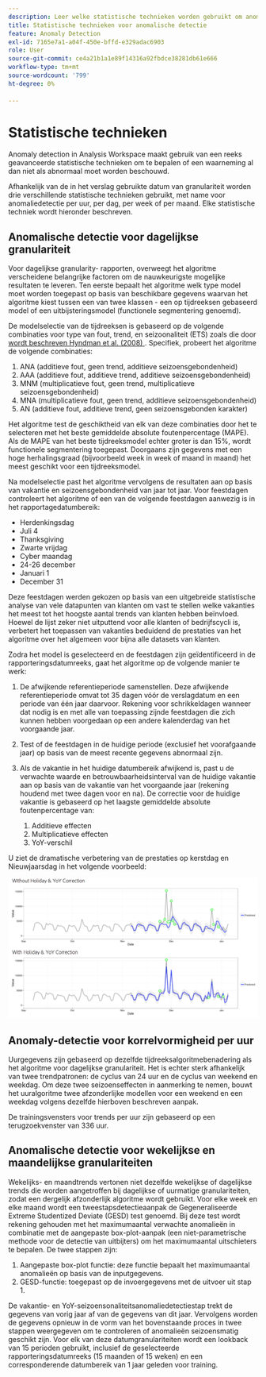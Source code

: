```yaml
---
description: Leer welke statistische technieken worden gebruikt om anomalieën vast te stellen.
title: Statistische technieken voor anomalische detectie
feature: Anomaly Detection
exl-id: 7165e7a1-a04f-450e-bffd-e329adac6903
role: User
source-git-commit: ce4a21b1a1e89f14316a92fbdce38281db61e666
workflow-type: tm+mt
source-wordcount: '799'
ht-degree: 0%

---
```


# Statistische technieken

Anomaly detection in Analysis Workspace maakt gebruik van een reeks geavanceerde statistische technieken om te bepalen of een waarneming al dan niet als abnormaal moet worden beschouwd.

Afhankelijk van de in het verslag gebruikte datum van granulariteit worden drie verschillende statistische technieken gebruikt, met name voor anomaliedetectie per uur, per dag, per week of per maand. Elke statistische techniek wordt hieronder beschreven.

## Anomalische detectie voor dagelijkse granulariteit

Voor dagelijkse granularity- rapporten, overweegt het algoritme verscheidene belangrijke factoren om de nauwkeurigste mogelijke resultaten te leveren. Ten eerste bepaalt het algoritme welk type model moet worden toegepast op basis van beschikbare gegevens waarvan het algoritme kiest tussen een van twee klassen - een op tijdreeksen gebaseerd model of een uitbijsteringsmodel (functionele segmentering genoemd).

De modelselectie van de tijdreeksen is gebaseerd op de volgende combinaties voor type van fout, trend, en seizoonaliteit (ETS) zoals die door [&#x200B; wordt beschreven Hyndman et al. (2008) &#x200B;](https://idp.springer.com/authorize?response_type=cookie&client_id=springerlink&redirect_uri=https%3A%2F%2Flink.springer.com%2Fbook%2F10.1007%2F978-3-540-71918-2). Specifiek, probeert het algoritme de volgende combinaties:

1. ANA (additieve fout, geen trend, additieve seizoensgebondenheid)
1. AAA (additieve fout, additieve trend, additieve seizoensgebondenheid)
1. MNM (multiplicatieve fout, geen trend, multiplicatieve seizoensgebondenheid)
1. MNA (multiplicatieve fout, geen trend, additieve seizoensgebondenheid)
1. AN (additieve fout, additieve trend, geen seizoensgebonden karakter)

Het algoritme test de geschiktheid van elk van deze combinaties door het te selecteren met het beste gemiddelde absolute foutenpercentage (MAPE). Als de MAPE van het beste tijdreeksmodel echter groter is dan 15%, wordt functionele segmentering toegepast. Doorgaans zijn gegevens met een hoge herhalingsgraad (bijvoorbeeld week in week of maand in maand) het meest geschikt voor een tijdreeksmodel.

Na modelselectie past het algoritme vervolgens de resultaten aan op basis van vakantie en seizoensgebondenheid van jaar tot jaar. Voor feestdagen controleert het algoritme of een van de volgende feestdagen aanwezig is in het rapportagedatumbereik:

* Herdenkingsdag
* Juli 4
* Thanksgiving
* Zwarte vrijdag
* Cyber maandag
* 24-26 december
* Januari 1
* December 31

Deze feestdagen werden gekozen op basis van een uitgebreide statistische analyse van vele datapunten van klanten om vast te stellen welke vakanties het meest tot het hoogste aantal trends van klanten hebben beïnvloed. Hoewel de lijst zeker niet uitputtend voor alle klanten of bedrijfscycli is, verbetert het toepassen van vakanties beduidend de prestaties van het algoritme over het algemeen voor bijna alle datasets van klanten.

Zodra het model is geselecteerd en de feestdagen zijn geïdentificeerd in de rapporteringsdatumreeks, gaat het algoritme op de volgende manier te werk:

1. De afwijkende referentieperiode samenstellen. Deze afwijkende referentieperiode omvat tot 35 dagen vóór de verslagdatum en een periode van één jaar daarvoor. Rekening voor schrikkeldagen wanneer dat nodig is en met alle van toepassing zijnde feestdagen die zich kunnen hebben voorgedaan op een andere kalenderdag van het voorgaande jaar.
1. Test of de feestdagen in de huidige periode (exclusief het voorafgaande jaar) op basis van de meest recente gegevens abnormaal zijn.
1. Als de vakantie in het huidige datumbereik afwijkend is, past u de verwachte waarde en betrouwbaarheidsinterval van de huidige vakantie aan op basis van de vakantie van het voorgaande jaar (rekening houdend met twee dagen voor en na). De correctie voor de huidige vakantie is gebaseerd op het laagste gemiddelde absolute foutenpercentage van:

   1. Additieve effecten
   1. Multiplicatieve effecten
   1. YoY-verschil

U ziet de dramatische verbetering van de prestaties op kerstdag en Nieuwjaarsdag in het volgende voorbeeld:

![&#x200B; twee lijngrafieken die prestatiesveranderingen met en zonder vakantieprestaties tonen.](assets/anomaly_statistics.png)

## Anomaly-detectie voor korrelvormigheid per uur

Uurgegevens zijn gebaseerd op dezelfde tijdreeksalgoritmebenadering als het algoritme voor dagelijkse granulariteit. Het is echter sterk afhankelijk van twee trendpatronen: de cyclus van 24 uur en de cyclus van weekend en weekdag. Om deze twee seizoenseffecten in aanmerking te nemen, bouwt het uuralgoritme twee afzonderlijke modellen voor een weekend en een weekdag volgens dezelfde hierboven beschreven aanpak.

De trainingsvensters voor trends per uur zijn gebaseerd op een terugzoekvenster van 336 uur.

## Anomalische detectie voor wekelijkse en maandelijkse granulariteiten

Wekelijks- en maandtrends vertonen niet dezelfde wekelijkse of dagelijkse trends die worden aangetroffen bij dagelijkse of uurmatige granulariteiten, zodat een dergelijk afzonderlijk algoritme wordt gebruikt. Voor elke week en elke maand wordt een tweestapsdetectieaanpak de Gegeneraliseerde Extreme Studentized Deviate (GESD) test genoemd. Bij deze test wordt rekening gehouden met het maximumaantal verwachte anomalieën in combinatie met de aangepaste box-plot-aanpak (een niet-parametrische methode voor de detectie van uitbijters) om het maximumaantal uitschieters te bepalen. De twee stappen zijn:

1. Aangepaste box-plot functie: deze functie bepaalt het maximumaantal anomalieën op basis van de inputgegevens.
1. GESD-functie: toegepast op de invoergegevens met de uitvoer uit stap 1.

De vakantie- en YoY-seizoensonaliteitsanomaliedetectiestap trekt de gegevens van vorig jaar af van de gegevens van dit jaar. Vervolgens worden de gegevens opnieuw in de vorm van het bovenstaande proces in twee stappen weergegeven om te controleren of anomalieën seizoensmatig geschikt zijn. Voor elk van deze datumgranulariteiten wordt een lookback van 15 perioden gebruikt, inclusief de geselecteerde rapporteringsdatumreeks (15 maanden of 15 weken) en een corresponderende datumbereik van 1 jaar geleden voor training.
